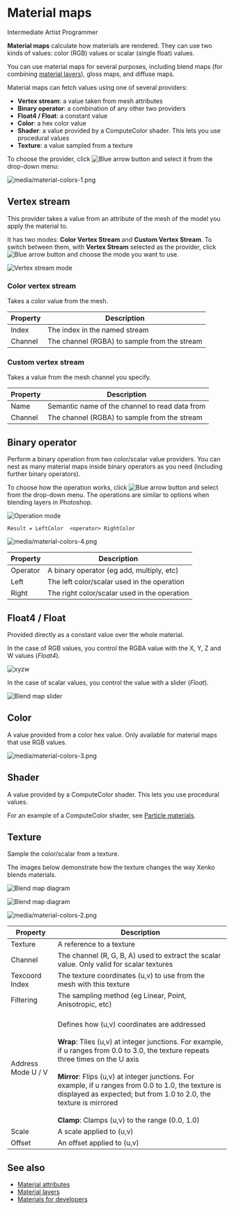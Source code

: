 # Material maps

<span class="label label-doc-level">Intermediate</span>
<span class="label label-doc-audience">Artist</span>
<span class="label label-doc-audience">Programmer</span>

**Material maps** calculate how materials are rendered. They can use two kinds of values: color (RGB) values or scalar (single float) values. 

You can use material maps for several purposes, including blend maps (for combining [material layers](material-layers.md)), gloss maps, and diffuse maps.

Material maps can fetch values using one of several providers:

* **Vertex stream**: a value taken from mesh attributes
* **Binary operator**: a combination of any other two providers
* **Float4 / Float**: a constant value
* **Color**: a hex color value
* **Shader**: a value provided by a ComputeColor shader. This lets you use procedural values
* **Texture**: a value sampled from a texture

To choose the provider, click ![Blue arrow button](~/manual/game-studio/media/blue-arrow-icon.png) and select it from the drop-down menu:

![media/material-colors-1.png](media/material-colors-1.png) 

## Vertex stream

This provider takes a value from an attribute of the mesh of the model you apply the material to.

It has two modes: **Color Vertex Stream** and **Custom Vertex Stream**. To switch between them, with **Vertex Stream** selected as the provider, click ![Blue arrow button](~/manual/game-studio/media/blue-arrow-icon.png) and choose the mode you want to use.

![Vertex stream mode](media/vertex-stream-mode.png)

### Color vertex stream

Takes a color value from the mesh.

| Property | Description                                      
| -------- | -----------
| Index | The index in the named stream  
| Channel  | The channel (RGBA) to sample from the stream

### Custom vertex stream

Takes a value from the mesh channel you specify.

| Property | Description                                      
| -------- | -----------
| Name | Semantic name of the channel to read data from 
| Channel  | The channel (RGBA) to sample from the stream

## Binary operator

Perform a binary operation from two color/scalar value providers. You can nest as many material maps inside binary operators as you need (including further binary operators).

To choose how the operation works, click ![Blue arrow button](~/manual/game-studio/media/blue-arrow-icon.png) and select from the drop-down menu. The operations are similar to options when blending layers in Photoshop.

![Operation mode](media/operation-mode.png)

`Result = LeftColor  <operator> RightColor`

![media/material-colors-4.png](media/material-colors-4.png)

| Property | Description                                      
| -------- | -----------
| Operator | A binary operator (eg add, multiply, etc)     
| Left     | The left color/scalar used in the operation  
| Right    | The right color/scalar used in the operation 

## Float4 / Float

Provided directly as a constant value over the whole material. 

In the case of RGB values, you control the RGBA value with the X, Y, Z and W values (*Float4*).

![xyzw](media/material-colors-xyzw.png)

In the case of scalar values, you control the value with a slider (*Float*).

![Blend map slider](media/blend-map-slider.png)

## Color

A value provided from a color hex value. Only available for material maps that use RGB values.

![media/material-colors-3.png](media/material-colors-3.png)

## Shader

A value provided by a ComputeColor shader. This lets you use procedural values.

For an example of a ComputeColor shader, see [Particle materials](../../particles/tutorials/particle-materials.md).

## Texture

Sample the color/scalar from a texture. 

The images below demonstrate how the texture changes the way Xenko blends materials.

![Blend map diagram](media/blend-map-diagram.png)

![Blend map diagram](media/blend-map-diagram2.png)

![media/material-colors-2.png](media/material-colors-2.png)

| Property           | Description               
| ------------------ | --------------- 
| Texture            | A reference to a texture
| Channel            | The channel (R, G, B, A) used to extract the scalar value. Only valid for scalar textures
| Texcoord Index     | The texture coordinates (u,v) to use from the mesh with this texture
| Filtering          | The sampling method (eg Linear, Point, Anisotropic, etc) 
| Address Mode U / V | <br>Defines how (u,v) coordinates are addressed</br> <br> **Wrap**: Tiles (u,v) at integer junctions. For example, if u ranges from 0.0 to 3.0, the texture repeats three times on the U axis</br> <br>**Mirror**: Flips (u,v) at integer junctions. For example, if u ranges from 0.0 to 1.0, the texture is displayed as expected; but from 1.0 to 2.0, the texture is mirrored </br> <br> **Clamp**: Clamps (u,v) to the range (0.0, 1.0)</br>                                                                                 
| Scale | A scale applied to (u,v) 
| Offset  | An offset applied to (u,v)

## See also

- [Material attributes](material-attributes.md)
- [Material layers](material-layers.md)
- [Materials for developers](materials-for-developers.md)